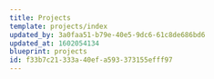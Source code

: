 ```yaml
---
title: Projects
template: projects/index
updated_by: 3a0faa51-b79e-40e5-9dc6-61c8de686bd6
updated_at: 1602054134
blueprint: projects
id: f33b7c21-333a-40ef-a593-373155efff97
---
```

